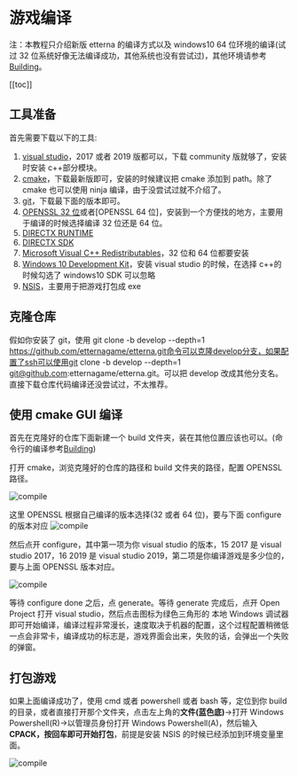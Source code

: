 # 游戏编译

注：本教程只介绍新版 etterna 的编译方式以及 windows10 64 位环境的编译(试过 32 位系统好像无法编译成功，其他系统也没有尝试过)，其他环境请参考[Building](https://github.com/etternagame/etterna/blob/master/Docs/Building.md)。

[[toc]]

## 工具准备

首先需要下载以下的工具:

1. [visual studio](https://visualstudio.microsoft.com/zh-hans/)，2017 或者 2019 版都可以，下载 community 版就够了，安装时安装 c++部分模块。
2. [cmake](https://cmake.org/download/)，下载最新版即可，安装的时候建议把 cmake 添加到 path。除了 cmake 也可以使用 ninja 编译，由于没尝试过就不介绍了。
3. [git](https://npm.taobao.org/mirrors/git-for-windows/)，下载最下面的版本即可。
4. [OPENSSL 32 位](https://slproweb.com/download/Win32OpenSSL-1_1_0L.exe)或者[OPENSSL 64 位]，安装到一个方便找的地方，主要用于编译的时候选择编译 32 位还是 64 位。
5. [DIRECTX RUNTIME](https://www.microsoft.com/en-us/download/details.aspx?id=8109)
6. [DIRECTX SDK](https://www.microsoft.com/en-us/download/details.aspx?id=6812)
7. [Microsoft Visual C++ Redistributables](https://www.microsoft.com/en-us/download/details.aspx?id=48145)，32 位和 64 位都要安装
8. [Windows 10 Development Kit](https://developer.microsoft.com/en-us/windows/downloads/windows-10-sdk/)，安装 visual studio 的时候，在选择 c++的时候勾选了 windows10 SDK 可以忽略
9. [NSIS](https://nsis.sourceforge.io/Main_Page)，主要用于把游戏打包成 exe

## 克隆仓库

假如你安装了 git，使用 git clone -b develop --depth=1 https://github.com/etternagame/etterna.git命令可以克隆develop分支，如果配置了ssh可以使用git clone -b develop --depth=1 git@github.com:etternagame/etterna.git。可以把 develop 改成其他分支名。直接下载仓库代码编译还没尝试过，不太推荐。

## 使用 cmake GUI 编译

首先在克隆好的仓库下面新建一个 build 文件夹，装在其他位置应该也可以。(命令行的编译参考[Building](https://github.com/etternagame/etterna/blob/master/Docs/Building.md))

打开 cmake，浏览克隆好的仓库的路径和 build 文件夹的路径，配置 OPENSSL 路径。

<img :src="$withBase('/zhs/compile1.png')" alt="compile">

这里 OPENSSL 根据自己编译的版本选择(32 或者 64 位)，要与下面 configure 的版本对应
<img :src="$withBase('/zhs/compile2.png')" alt="compile">

然后点开 configure，其中第一项为你 visual studio 的版本，15 2017 是 visual studio 2017，16 2019 是 visual studio 2019，第二项是你编译游戏是多少位的，要与上面 OPENSSL 版本对应。

<img :src="$withBase('/zhs/compile3.png')" alt="compile">

等待 configure done 之后，点 generate。等待 generate 完成后，点开 Open Project 打开 visual studio，然后点击图标为绿色三角形的 本地 Windows 调试器即可开始编译，编译过程非常漫长，速度取决于机器的配置，这个过程配置稍微低一点会非常卡，编译成功的标志是，游戏界面会出来，失败的话，会弹出一个失败的弹窗。

## 打包游戏

如果上面编译成功了，使用 cmd 或者 powershell 或者 bash 等，定位到你 build 的目录，或者直接打开那个文件夹，点击左上角的**文件(蓝色底)**->打开 Windows Powershell(R)->以管理员身份打开 Windows Powershell(A)，然后输入**CPACK，按回车即可开始打包**，前提是安装 NSIS 的时候已经添加到环境变量里面。

<img :src="$withBase('/zhs/compile4.png')" alt="compile">
